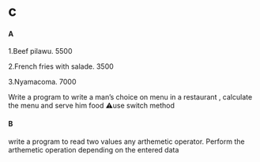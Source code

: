# c

#### A
1.Beef pilawu.         5500

2.French fries with salade.  3500

3.Nyamacoma.           7000

Write a program to write a man’s choice on menu in a restaurant , calculate the menu and serve him food 
⚠️use switch method

#### B 
write a program to read two values any arthemetic operator. Perform the arthemetic operation depending on the entered data
